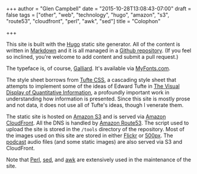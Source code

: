 +++
author = "Glen Campbell"
date = "2015-10-28T13:08:43-07:00"
draft = false
tags = ["other", "web", "technology", "hugo", "amazon", "s3", "route53", "cloudfront", "perl", "awk", "sed"]
title = "Colophon"

+++

This site is built with the [Hugo](http://gohugo.io) static site generator.
All of the content is written in 
[Markdown](http://daringfireball.net/projects/markdown/)
and it is all managed in a 
[Github repository](https://github.com/gecampbell/galliard.xyz).
(If you feel so inclined, you're welcome to add content
and submit a pull request.)

The typeface is, of course, 
[Galliard](/about.html).
It's available via 
[MyFonts.com](https://www.myfonts.com/fonts/itc/galliard/buy.html).

The style sheet borrows from 
[Tufte CSS](https://github.com/edwardtufte/tufte-css/),
a cascading style sheet that attempts to implement some of
the ideas of Edward Tufte in 
[The Visual Display of Quantitative Information](http://www.amazon.com/The-Visual-Display-Quantitative-Information/dp/0961392142),
a profoundly important work in understanding how information is presented.
Since this site is mostly prose and not data, it does not use all
of Tufte's ideas, though I venerate them.

The static site is hosted on 
[Amazon S3](https://aws.amazon.com/s3/)
and is served via
[Amazon CloudFront](https://aws.amazon.com/cloudfront/).
All the DNS is handled by
[Amazon Route53](https://aws.amazon.com/route53/).
The script used to upload the site is stored in the `/tools`
directory of the repository.
Most of the images used on this site are stored in either
[Flickr](http://flickr.glenc.xyz)
or
[500px](http://500px.glenc.xyz). 
The [podcast](/podcast.html) audio files (and some static images)
are also served via S3 and CloudFront. 

Note that 
[Perl](https://www.perl.org),
[sed](https://www.gnu.org/software/sed/manual/sed.html), and
[awk](http://www.gnu.org/software/gawk/manual/gawk.html)
are extensively used in the maintenance of the site.
